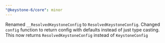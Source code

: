 ```yaml
---
"@keystone-6/core": minor
---
```


Renamed `__ResolvedKeystoneConfig` to `ResolvedKeystoneConfig`.
Changed `config` function to return config with defaults instead of just type casting. This now returns `ResolvedKeystoneConfig` instead of `KeystoneConfig`
